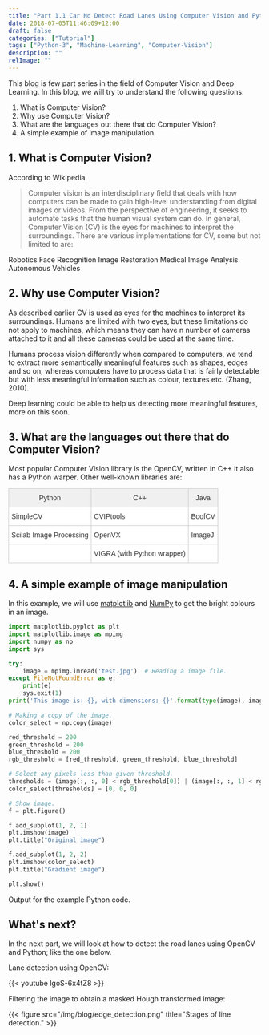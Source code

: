 ```yaml
---
title: "Part 1.1 Car Nd Detect Road Lanes Using Computer Vision and Python 3"
date: 2018-07-05T11:46:09+12:00
draft: false
categories: ["Tutorial"]
tags: ["Python-3", "Machine-Learning", "Computer-Vision"]
description: ""
relImage: ""
---
```


This blog is few part series in the field of Computer Vision and Deep Learning. In this blog, we will try to understand the following questions:

1. What is Computer Vision?
2. Why use Computer Vision?
3. What are the languages out there that do Computer Vision?
4. A simple example of image manipulation.

## 1. What is Computer Vision?

According to Wikipedia

> Computer vision is an interdisciplinary field that deals with how computers can be made to gain high-level understanding from digital images or videos. From the perspective of engineering, it seeks to automate tasks that the human visual system can do.
In general, Computer Vision (CV) is the eyes for machines to interpret the surroundings. There are various implementations for CV, some but not limited to are:

Robotics
Face Recognition
Image Restoration
Medical Image Analysis
Autonomous Vehicles

## 2. Why use Computer Vision?

As described earlier CV is used as eyes for the machines to interpret its surroundings. Humans are limited with two eyes, but these limitations do not apply to machines, which means they can have n number of cameras attached to it and all these cameras could be used at the same time.

Humans process vision differently when compared to computers, we tend to extract more semantically meaningful features such as shapes, edges and so on, whereas computers have to process data that is fairly detectable but with less meaningful information such as colour, textures etc. (Zhang, 2010).

Deep learning could be able to help us detecting more meaningful features, more on this soon.

## 3. What are the languages out there that do Computer Vision?

Most popular Computer Vision library is the OpenCV, written in C++ it also has a Python warper. Other well-known libraries are:

<style type="text/css">
.tg  {border-collapse:collapse;border-spacing:0;border-color:#ccc;margin:0px auto;}
.tg td{font-family:Arial, sans-serif;font-size:14px;padding:10px 5px;border-style:solid;border-width:1px;overflow:hidden;word-break:normal;border-color:#ccc;color:#333;background-color:#fff;}
.tg th{font-family:Arial, sans-serif;font-size:14px;font-weight:normal;padding:10px 5px;border-style:solid;border-width:1px;overflow:hidden;word-break:normal;border-color:#ccc;color:#333;background-color:#f0f0f0;}
@media screen and (max-width: 767px) {.tg {width: auto !important;}.tg col {width: auto !important;}.tg-wrap {overflow-x: auto;-webkit-overflow-scrolling: touch;margin: auto 0px;}}</style>
<div class="tg-wrap"><table class="tg">
  <tr>
    <th class="tg-031e">Python</th>
    <th class="tg-031e">C++</th>
    <th class="tg-031e">Java</th>
  </tr>
  <tr>
    <td class="tg-031e">SimpleCV</td>
    <td class="tg-031e">CVIPtools</td>
    <td class="tg-031e">BoofCV</td>
  </tr>
  <tr>
    <td class="tg-031e">Scilab Image Processing</td>
    <td class="tg-031e">OpenVX</td>
    <td class="tg-031e">ImageJ</td>
  </tr>
  <tr>
    <td class="tg-031e"></td>
    <td class="tg-031e">VIGRA (with Python wrapper)</td>
    <td class="tg-031e"></td>
  </tr>
</table></div>

## 4. A simple example of image manipulation

In this example, we will use [matplotlib](http://matplotlib.org/) and [NumPy](http://www.numpy.org/) to get the bright colours in an image.

```python
import matplotlib.pyplot as plt
import matplotlib.image as mpimg
import numpy as np
import sys

try:
    image = mpimg.imread('test.jpg')  # Reading a image file.
except FileNotFoundError as e:
    print(e)
    sys.exit(1)
print('This image is: {}, with dimensions: {}'.format(type(image), image.shape))

# Making a copy of the image.
color_select = np.copy(image)

red_threshold = 200
green_threshold = 200
blue_threshold = 200
rgb_threshold = [red_threshold, green_threshold, blue_threshold]

# Select any pixels less than given threshold.
thresholds = (image[:, :, 0] < rgb_threshold[0]) | (image[:, :, 1] < rgb_threshold[1]) | (image[:, :, 2] < rgb_threshold[2])
color_select[thresholds] = [0, 0, 0]

# Show image.
f = plt.figure()

f.add_subplot(1, 2, 1)
plt.imshow(image)
plt.title("Original image")

f.add_subplot(1, 2, 2)
plt.imshow(color_select)
plt.title("Gradient image")

plt.show()

```

Output for the example Python code.

## What's next?

In the next part, we will look at how to detect the road lanes using OpenCV and Python; like the one below.

Lane detection using OpenCV:

{{< youtube lgoS-6x4tZ8 >}}

Filtering the image to obtain a masked Hough transformed image:

{{< figure src="/img/blog/edge_detection.png" title="Stages of line detection." >}}
